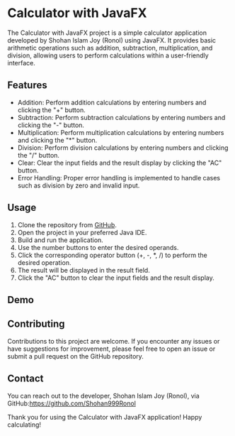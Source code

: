 # Calculator with JavaFX

The Calculator with JavaFX project is a simple calculator application developed by Shohan Islam Joy (Ronol) using JavaFX. It provides basic arithmetic operations such as addition, subtraction, multiplication, and division, allowing users to perform calculations within a user-friendly interface.

## Features

- Addition: Perform addition calculations by entering numbers and clicking the "+" button.
- Subtraction: Perform subtraction calculations by entering numbers and clicking the "-" button.
- Multiplication: Perform multiplication calculations by entering numbers and clicking the "*" button.
- Division: Perform division calculations by entering numbers and clicking the "/" button.
- Clear: Clear the input fields and the result display by clicking the "AC" button.
- Error Handling: Proper error handling is implemented to handle cases such as division by zero and invalid input.

## Usage

1. Clone the repository from [GitHub](https://github.com/Shohan999Ronol/Calculator_with_JAVAFX).
2. Open the project in your preferred Java IDE.
3. Build and run the application.
4. Use the number buttons to enter the desired operands.
5. Click the corresponding operator button (+, -, *, /) to perform the desired operation.
6. The result will be displayed in the result field.
7. Click the "AC" button to clear the input fields and the result display.

## Demo



## Contributing

Contributions to this project are welcome. If you encounter any issues or have suggestions for improvement, please feel free to open an issue or submit a pull request on the GitHub repository.

## Contact

You can reach out to the developer, Shohan Islam Joy (Ronol), via GitHub:https://github.com/Shohan999Ronol

Thank you for using the Calculator with JavaFX application! Happy calculating!
